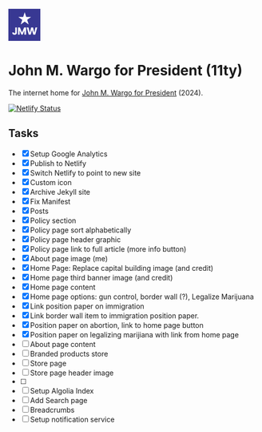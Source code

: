 ![JMW Avatar](/favicon-source/64.png)
# John M. Wargo for President (11ty)

The internet home for [John M. Wargo for President](https://wargo2024.com) (2024).

[![Netlify Status](https://api.netlify.com/api/v1/badges/24347911-99ed-4e69-b158-c2d787dad82a/deploy-status)](https://app.netlify.com/sites/wargo2024/deploys)

## Tasks

* [x] Setup Google Analytics
* [x] Publish to Netlify
* [x] Switch Netlify to point to new site
* [x] Custom icon 
* [x] Archive Jekyll site
* [x] Fix Manifest
* [x] Posts
* [x] Policy section
* [x] Policy page sort alphabetically
* [x] Policy page header graphic
* [x] Policy page link to full article (more info button)
* [x] About page image (me)
* [x] Home Page: Replace capital building image (and credit)
* [x] Home page third banner image (and credit)
* [x] Home page content
* [x] Home page options: gun control, border wall (?), Legalize Marijuana 
* [x] Link position paper on immigration
* [x] Link border wall item to immigration position paper.
* [x] Position paper on abortion, link to home page button
* [x] Position paper on legalizing marijiana with link from home page
* [ ] About page content
* [ ] Branded products store
* [ ] Store page
* [ ] Store page header image
* [ ] 
* [ ] Setup Algolia Index
* [ ] Add Search page
* [ ] Breadcrumbs
* [ ] Setup notification service
